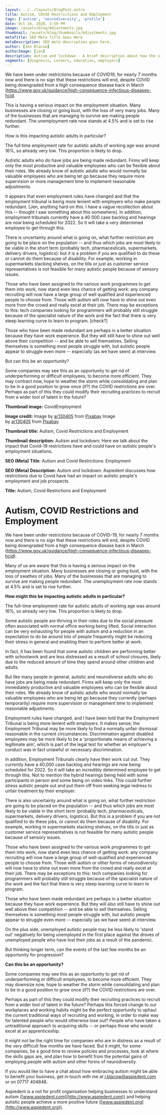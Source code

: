 ```yaml
---
layout: ../../layouts/BlogPost.astro
title: Autism, COVID Restrictions and Employment
tags: ['autism', 'neurodiversity', 'profile']
date: Oct 16, 2020, 3:59 PM
image: /assets/blog/Adjustments.jpg
thumbnail: /assets/blog/thumbnails/Adjustments.jpg
metaTitle: SEO Meta Title Goes Here
metaDescription: SEO meta description goes here.
author: [Jen Blacow]
authorImage: [jen]
description: Autism and lockdown - A brief description about how the situation is affecting the employment situation for autistic adults. Perhaps employers could take this as an opportunity to consider how they could recruit from a wider range of talent.
segments: [diagnosis, careers, education, employers]
---
```

We have been under restrictions because of COVID19, for nearly 7 months
now and there is no sign that these restrictions will end, despite COVID
being downgraded from a high consequence disease back in March
(<https://www.gov.uk/guidance/high-consequence-infectious-diseases-hcid>.

This is having a serious impact on the employment situation. Many
businesses are closing or going bust, with the loss of very many jobs.
Many of the businesses that are managing to survive are making people
redundant. The unemployment rate now stands at 4.5% and is set to rise
further.

How is this impacting autistic adults in particular?

The full time employment rate for autistic adults of working age was
around 16%, so already very low. This proportion is likely to drop.

Autistic adults who do have jobs are being made redundant. Firms will
keep only the most productive and valuable employees who can be flexible
about their roles. We already know of autistic adults who would normally
be valuable employees who are being let go because they require more
supervision or more management time to implement reasonable adjustments.

It appears that even employment rules have changed and that the
employment tribunal is being more lenient with employers who make people
redundant. \[Jen, anything hard on this. I have a vague recollection
about this -- thought I saw something about this somewhere\]. In
addition, employment tribunals currently have a 40 000 case backlog and
hearings are now being scheduled for 2022. So it will take a very
determined employee to get through this.

There is uncertainty around what is going on, what further restriction
are going to be place on the population -- and thus which jobs are most
likely to be viable in the short term (probably tech, pharmaceuticals,
supermarkets, delivery drivers, logistics): but it is a problem if you
are qualified to do these or cannot do them because of disability. For
example, working in supermarkets stacking shelves, on the tills or just
as customer service representatives is not feasible for many autistic
people because of sensory issues.

Those who have been assigned to the various work programmes to get them
into work, now stand even less chance of getting work: any company
recruiting will now have a large group of well qualified and experienced
people to choose from. Those with autism will now have to shine out even
more from the crowd and really excel at their job. There may be
exceptions to this: tech companies looking for programmers will probably
still struggle because of the specialist nature of the work and the fact
that there is very steep learning curve to learn to program. \[check?\]

Those who have been made redundant are perhaps in a better situation
because they have work experience. But they will still have to shine out
well above their competition -- and be able to sell themselves. Selling
themselves is something most people struggle with, but autistic people
appear to struggle even more -- especially (as we have seen) at
interview.

But can this be an opportunity?

Some companies may see this as an opportunity to get rid of
underperforming or difficult employees, to become more efficient. They
may contract now, hope to weather the storm while consolidating and plan
to be in a good position to grow once (if?) the COVID restrictions are
over. Perhaps as part of this they could modify their recruiting
practices to recruit from a wider tool of talent in the future?

**Thumbnail image:** CovidEmployment

**Image credit:** Image
by [ar130405](https://pixabay.com/users/ar130405-423602/?utm_source=link-attribution&utm_medium=referral&utm_campaign=image&utm_content=2081168) from [Pixabay](https://pixabay.com/?utm_source=link-attribution&utm_medium=referral&utm_campaign=image&utm_content=2081168) Image
by [ar130405](https://pixabay.com/users/ar130405-423602/?utm_source=link-attribution&utm_medium=referral&utm_campaign=image&utm_content=2081168) from [Pixabay](https://pixabay.com/?utm_source=link-attribution&utm_medium=referral&utm_campaign=image&utm_content=2081168) 

**Thumbnail title:** Autism, Covid Restrictions and Employment

**Thumbnail description:** Autism and lockdown: Here we talk about the
impact that Covid-19 restrictions have and could have on autistic
people's employment situations.

**SEO (Meta) Title**: Autism and Covid Restrictions: Employment

**SEO (Meta) Description:** Autism and lockdown: Aspiedent discusses how
restrictions due to Covid have had an impact on autistic people's
employment and job prospects.

**Title:** Autism, Covid Restrictions and Employment

Autism, COVID Restrictions and Employment
=========================================

We have been under restrictions because of COVID-19, for nearly 7 months
now and there is no sign that these restrictions will end, despite COVID
being downgraded from a high consequence disease back in March
(<https://www.gov.uk/guidance/high-consequence-infectious-diseases-hcid>).

Many of us are aware that this is having a serious impact on the
employment situation. Many businesses are closing or going bust, with
the loss of swathes of jobs. Many of the businesses that are managing to
survive are making people redundant. The unemployment rate now stands at
4.5% and is set to rise further.

**How might this be impacting autistic adults in particular?**

The full-time employment rate for autistic adults of working age was
around 16%, so already very low. This proportion is likely to drop.

Some autistic people are thriving in their roles due to the social
pressure often associated with normal office working being lifted.
Social interaction can be very exhausting for people with autism and a
reduction in an expectation to do be around lots of people frequently
might be reducing their stress in general and enabling them to perform
better at work.

In fact, it has been found that some autistic children are performing
better with schoolwork and are less distressed as a result of school
closures, likely due to the reduced amount of time they spend around
other children and adults.

But like many people in general, autistic and neurodiverse adults who do
have jobs are being made redundant. Firms will keep only the most
immediately productive and valuable employees who can be flexible about
their roles. We already know of autistic adults who would normally be
valuable employees who are being let go because they currently (perhaps
temporarily) require more supervision or management time to implement
reasonable adjustments.

Employment rules have changed, and I have been told that the Employment
Tribunal is being more lenient with employers. It makes sense; the
Employment Tribunal may be more likely to find a normally unfair
dismissal reasonable in the current circumstances. Discrimination
against disabled employees may be more likely to be a 'proportionate
means of achieving a legitimate aim', which is part of the legal test
for whether an employer's conduct was in fact unlawful or necessary
discrimination.

In addition, Employment Tribunals clearly have their work cut out. They
currently have a 40,000 case backlog and hearings are now being
scheduled for 2022. So it will take an incredibly determined employee to
get through this. Not to mention the hybrid hearings being held with
some participants in person and some being on video links. This could
further stress autistic people out and put them off from seeking legal
redress to unfair treatment by their employer.

There is also uncertainty around what is going on, what further
restriction are going to be placed on the population -- and thus which
jobs are most likely to be viable in the short term (probably tech,
pharmaceuticals, supermarkets, delivery drivers, logistics). But this is
a problem if you are not qualified to do these jobs, or cannot do them
because of disability. For example, working in supermarkets stacking
shelves, on the tills or just as customer service representatives is not
feasible for many autistic people because of sensory issues.

Those who have been assigned to the various work programmes to get them
into work, now stand even less chance of getting work: any company
recruiting will now have a large group of well-qualified and experienced
people to choose from. Those with autism or other forms of
neurodiversity will now have to shine out even more from the crowd and
really excel at their job. There may be exceptions to this: tech
companies looking for programmers will probably still struggle because
of the specialist nature of the work and the fact that there is very
steep learning curve to learn to program.

Those who have been made redundant are perhaps in a better situation
because they have work experience. But they will also still have to
shine out well above their competition -- and be able to sell
themselves. Selling themselves is something most people struggle with,
but autistic people appear to struggle even more -- especially (as we
have seen) at interview.

On the plus side, unemployed autistic people may be less likely to
'stand out' negatively for being unemployed in the first place against
the droves of unemployed people who have lost their jobs as a result of
the pandemic.

But thinking longer term, can the events of the last few months be an
opportunity for progression?

**Can this be an opportunity?**

Some companies may see this as an opportunity to get rid of
underperforming or difficult employees, to become more efficient. They
may downsize now, hope to weather the storm while consolidating and plan
to be in a good position to grow once (if?) the COVID restrictions are
over.

Perhaps as part of this they could modify their recruiting practices to
recruit from a wider tool of talent in the future? Perhaps this forced
change to our workplaces and working habits might be the perfect
opportunity to uphaul the current traditional ways of recruiting and
working, in order to make way for talented people who would otherwise
lose out? People who have taken a untraditional approach to acquiring
skills -- or perhaps those who would excel at an apprenticeship.

It might not be the right time for companies who are in distress as a
result of the very difficult few months we have faced. But it might, for
some companies, be a good time to review policies and processes, look at
where the skills gaps are, and plan how to benefit from the potential
gains of employing people with autism and other forms of neurodiversity.

If you would like to have a chat about how embracing autism might be
able to benefit your business, get in touch with me at
<j.blacow@aspiedent.com> or on 07717 404846.

Aspiedent is a not for profit organisation helping businesses to
understand autism ([www.aspiedent.com](http://www.aspiedent.com)) and
helping autistic people achieve a more positive future
([www.aspiedent.org](http://www.aspiedent.org)).
